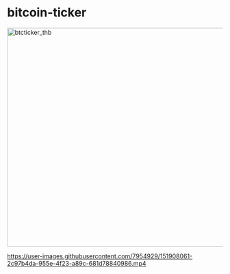 # bitcoin-ticker
<img width="512" alt="btcticker_thb" src="https://user-images.githubusercontent.com/7954929/151860135-5dec3c42-58b9-43e0-8846-ac98444f018c.png">


https://user-images.githubusercontent.com/7954929/151908061-2c97b4da-955e-4f23-a89c-681d78840986.mp4

